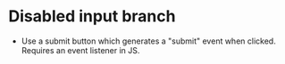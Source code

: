# Disabled input branch
- Use a submit button which generates a "submit" event when clicked. Requires an event listener in JS.

